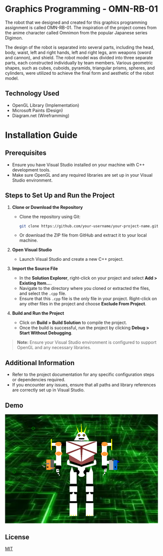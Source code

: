 
# Graphics Programming - OMN-RB-01

The robot that we designed and created for this graphics programming assignment is called OMN-RB-01. The inspiration of the project comes from the anime character called Omnimon from the popular Japanese series Digimon. 

The design of the robot is separated into several parts, including the head, body, waist, left and right hands, left and right legs, arm weapons (sword and cannon), and shield. The robot model was divided into three separate parts, each constructed individually by team members. Various geometric shapes, such as cubes, cuboids, pyramids, triangular prisms, spheres, and cylinders, were utilized to achieve the final form and aesthetic of the robot model.

## Technology Used 

- OpenGL Library (Implementation)
- Microsoft Paints (Design)
- Diagram.net (Wireframming)

# Installation Guide 

## Prerequisites

- Ensure you have Visual Studio installed on your machine with C++ development tools.
- Make sure OpenGL and any required libraries are set up in your Visual Studio environment.

## Steps to Set Up and Run the Project

1. **Clone or Download the Repository**
   - Clone the repository using Git:
     ```bash
     git clone https://github.com/your-username/your-project-name.git
     ```
   - Or download the ZIP file from GitHub and extract it to your local machine.

2. **Open Visual Studio**
   - Launch Visual Studio and create a new C++ project.

3. **Import the Source File**
   - In the **Solution Explorer**, right-click on your project and select **Add > Existing Item...**.
   - Navigate to the directory where you cloned or extracted the files, and select the `.cpp` file.
   - Ensure that this `.cpp` file is the only file in your project. Right-click on any other files in the project and choose **Exclude From Project**.

4. **Build and Run the Project**
   - Click on **Build > Build Solution** to compile the project.
   - Once the build is successful, run the project by clicking **Debug > Start Without Debugging**.

> **Note:** Ensure your Visual Studio environment is configured to support OpenGL and any necessary libraries.

## Additional Information

- Refer to the project documentation for any specific configuration steps or dependencies required.
- If you encounter any issues, ensure that all paths and library references are correctly set up in Visual Studio.


## Demo 

![Alt Text](https://github.com/vincentchoows/Graphics-Programming/blob/main/image_3.png)


## License

[MIT](https://choosealicense.com/licenses/mit/)

